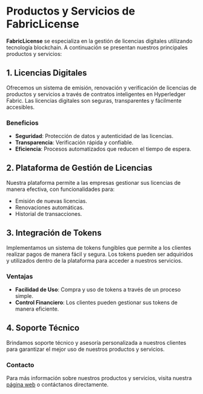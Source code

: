 # Productos y Servicios de FabricLicense

**FabricLicense** se especializa en la gestión de licencias digitales utilizando tecnología blockchain. A continuación se presentan nuestros principales productos y servicios:

## 1. Licencias Digitales

Ofrecemos un sistema de emisión, renovación y verificación de licencias de productos y servicios a través de contratos inteligentes en Hyperledger Fabric. Las licencias digitales son seguras, transparentes y fácilmente accesibles.

### Beneficios
- **Seguridad**: Protección de datos y autenticidad de las licencias.
- **Transparencia**: Verificación rápida y confiable.
- **Eficiencia**: Procesos automatizados que reducen el tiempo de espera.

## 2. Plataforma de Gestión de Licencias

Nuestra plataforma permite a las empresas gestionar sus licencias de manera efectiva, con funcionalidades para:
- Emisión de nuevas licencias.
- Renovaciones automáticas.
- Historial de transacciones.

## 3. Integración de Tokens

Implementamos un sistema de tokens fungibles que permite a los clientes realizar pagos de manera fácil y segura. Los tokens pueden ser adquiridos y utilizados dentro de la plataforma para acceder a nuestros servicios.

### Ventajas
- **Facilidad de Uso**: Compra y uso de tokens a través de un proceso simple.
- **Control Financiero**: Los clientes pueden gestionar sus tokens de manera eficiente.

## 4. Soporte Técnico

Brindamos soporte técnico y asesoría personalizada a nuestros clientes para garantizar el mejor uso de nuestros productos y servicios.

### Contacto
Para más información sobre nuestros productos y servicios, visita nuestra [página web](https://evasquezri01.wixstudio.io/fabriclicense) o contáctanos directamente.
